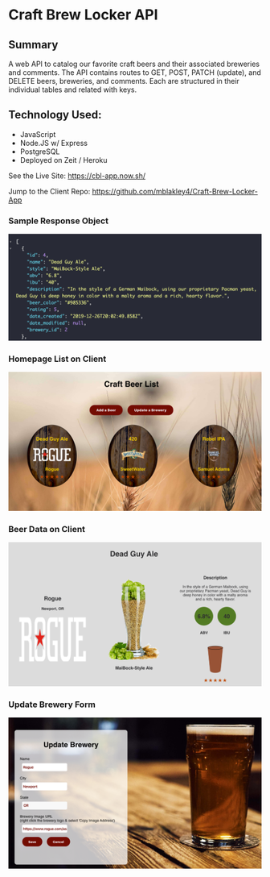 # Craft Brew Locker API

## Summary
A web API to catalog our favorite craft beers and their associated breweries and comments.  The API contains routes to GET, POST, PATCH (update), and DELETE beers, breweries, and comments.  Each are structured in their individual tables and related with keys.

## Technology Used:
  - JavaScript
  - Node.JS w/ Express
  - PostgreSQL
  - Deployed on Zeit / Heroku

See the Live Site: https://cbl-app.now.sh/

Jump to the Client Repo: https://github.com/mblakley4/Craft-Brew-Locker-App

### Sample Response Object

![Response](src/Screenshots/responseObject.png)

### Homepage List on Client

![Home](src/Screenshots/homePage.png)

### Beer Data on Client

![BeerData](src/Screenshots/beerData.png)

### Update Brewery Form

![findBrewery](src/Screenshots/updateBrewery.png)
